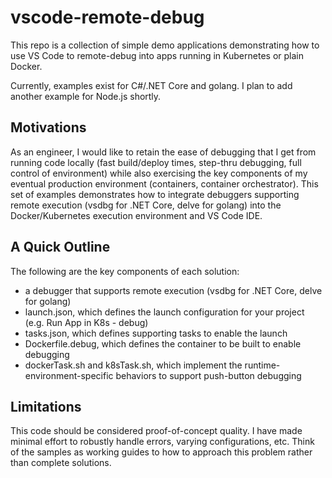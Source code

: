 # vscode-remote-debug
This repo is a collection of simple demo applications demonstrating how to use VS Code to remote-debug into apps running in Kubernetes or plain Docker. 

Currently, examples exist for C#/.NET Core and golang. I plan to add another example for Node.js shortly.

## Motivations
As an engineer, I would like to retain the ease of debugging that I get from running code locally (fast build/deploy times, step-thru debugging, full control of environment) while also exercising the key components of my eventual production environment (containers, container orchestrator). This set of examples demonstrates how to integrate debuggers supporting remote execution (vsdbg for .NET Core, delve for golang) into the Docker/Kubernetes execution environment and VS Code IDE.

## A Quick Outline
The following are the key components of each solution:
- a debugger that supports remote execution (vsdbg for .NET Core, delve for golang)
- launch.json, which defines the launch configuration for your project (e.g. Run App in K8s - debug)
- tasks.json, which defines supporting tasks to enable the launch
- Dockerfile.debug, which defines the container to be built to enable debugging
- dockerTask.sh and k8sTask.sh, which implement the runtime-environment-specific behaviors to support push-button debugging 

## Limitations
This code should be considered proof-of-concept quality. I have made minimal effort to robustly handle errors, varying configurations, etc. Think of the samples as working guides to how to approach this problem rather than complete solutions.
